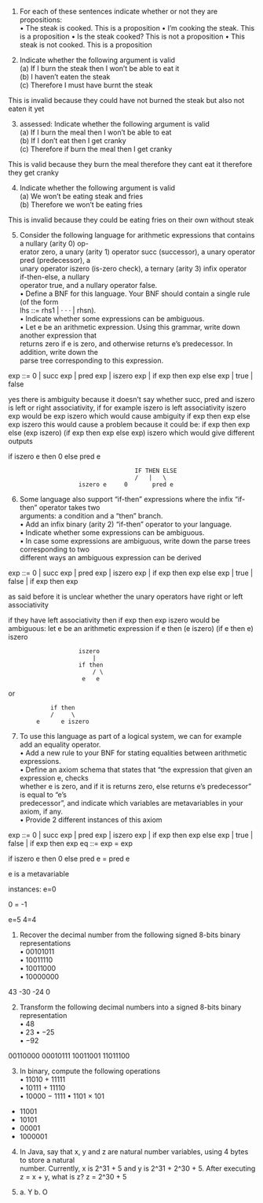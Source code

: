 1. For each of these sentences indicate whether or not they are propositions:  
• The steak is cooked. This is a proposition
• I’m cooking the steak.  This is a proposition
• Is the steak cooked?  This is not a proposition
• This steak is not cooked. This is a proposition



2. Indicate whether the following argument is valid  
(a) If I burn the steak then I won’t be able to eat it  
(b) I haven’t eaten the steak  
(c) Therefore I must have burnt the steak

This is invalid because they could have not burned the steak but also not eaten it yet

3. assessed: Indicate whether the following argument is valid  
(a) If I burn the meal then I won’t be able to eat  
(b) If I don’t eat then I get cranky  
(c) Therefore if burn the meal then I get cranky

This is valid because they burn the meal therefore they cant eat it therefore they get cranky

4. Indicate whether the following argument is valid  
(a) We won’t be eating steak and fries  
(b) Therefore we won’t be eating fries

This is invalid because they could be eating fries on their own without steak

5. Consider the following language for arithmetic expressions that contains a nullary (arity 0) op-  
erator zero, a unary (arity 1) operator succ (successor), a unary operator pred (predecessor), a  
unary operator iszero (is-zero check), a ternary (arity 3) infix operator if-then-else, a nullary  
operator true, and a nullary operator false.  
• Define a BNF for this language. Your BNF should contain a single rule (of the form  
lhs ::= rhs1 | · · · | rhsn).  
• Indicate whether some expressions can be ambiguous.  
• Let e be an arithmetic expression. Using this grammar, write down another expression that  
returns zero if e is zero, and otherwise returns e’s predecessor. In addition, write down the  
parse tree corresponding to this expression.

exp ::= 0 | succ exp | pred exp | iszero exp | if exp then exp else exp | true | false

yes there is ambiguity because it doesn't say whether succ, pred and iszero is left or right associativity, if for example iszero is left associativity iszero exp would be exp iszero which would cause ambiguity
if exp then exp else exp iszero
this would cause a problem because it could be:
if exp then exp else (exp iszero)
(if exp then exp else exp) iszero
which would give different outputs

if iszero e then 0 else pred e

										IF THEN ELSE
										/	|	\
						iszero e     0       pred e


6. Some language also support “if-then” expressions where the infix “if-then” operator takes two  
arguments: a condition and a “then” branch.  
• Add an infix binary (arity 2) “if-then” operator to your language.  
• Indicate whether some expressions can be ambiguous.  
• In case some expressions are ambiguous, write down the parse trees corresponding to two  
different ways an ambiguous expression can be derived

exp ::= 0 | succ exp | pred exp | iszero exp | if exp then exp else exp | true | false | if exp then exp

as said before it is unclear whether the unary operators have right or left associativity

if they have left associativity then
if exp then exp iszero would be ambiguous:
let e be an arithmetic expression
if e then (e iszero)
(if e then e) iszero

						iszero
							|
						if then
							/ \
						 e   e

or 

				if then
				/     \
			e      e iszero



7. To use this language as part of a logical system, we can for example add an equality operator.  
• Add a new rule to your BNF for stating equalities between arithmetic expressions.  
• Define an axiom schema that states that “the expression that given an expression e, checks  
whether e is zero, and if it is returns zero, else returns e’s predecessor” is equal to “e’s  
predecessor”, and indicate which variables are metavariables in your axiom, if any.  
• Provide 2 different instances of this axiom

exp ::= 0 | succ exp | pred exp | iszero exp | if exp then exp else exp | true | false | if exp then exp
eq ::= exp = exp

if iszero e then 0 else pred e = pred e

e is a metavariable

instances:
e=0

0 = -1

e=5
4=4

1. Recover the decimal number from the following signed 8-bits binary representations  
• 00101011  
• 10011110  
• 10011000  
• 10000000

43
-30
-24
0


2. Transform the following decimal numbers into a signed 8-bits binary representation  
• 48  
• 23
• −25  
• −92

00110000
00010111
10011001
11011100


3. In binary, compute the following operations  
• 11010 + 11111  
• 10111 + 11110  
• 10000 − 1111
• 1101 × 101
- 11001
- 10101
- 00001
- 1000001

4. In Java, say that x, y and z are natural number variables, using 4 bytes to store a natural  
number. Currently, x is 2^31 + 5 and y is 2^31 + 2^30 + 5. After executing z = x + y, what is z?
z = 2^30 + 5


5. a. Y
	b. O



